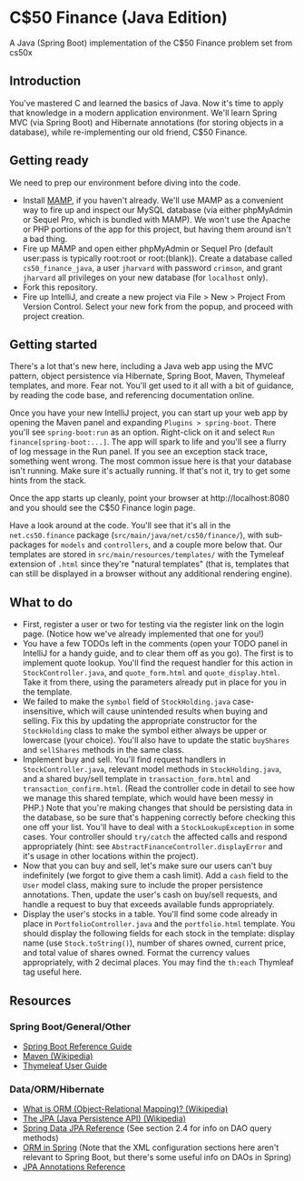 # C$50 Finance (Java Edition)
A Java (Spring Boot) implementation of the C$50 Finance problem set from cs50x


## Introduction
You've mastered C and learned the basics of Java. Now it's time to apply that knowledge in a modern application environment. We'll learn Spring MVC (via Spring Boot) and Hibernate annotations (for storing objects in a database), while re-implementing our old friend, C$50 Finance.

## Getting ready
We need to prep our environment before diving into the code.
* Install [MAMP](https://www.mamp.info), if you haven't already. We'll use MAMP as a convenient way to fire up and inspect our MySQL database (via either phpMyAdmin or Sequel Pro, which is bundled with MAMP). We won't use the Apache or PHP portions of the app for this project, but having them around isn't a bad thing.
* Fire up MAMP and open either phpMyAdmin or Sequel Pro (default user:pass is typically root:root or root:(blank)). Create a database called `cs50_finance_java`, a user `jharvard` with password `crimson`, and grant `jharvard` all privileges on your new database (for `localhost` only).
* Fork this repository.
* Fire up IntelliJ, and create a new project via File > New > Project From Version Control. Select your new fork from the popup, and proceed with project creation.

## Getting started
There's a lot that's new here, including a Java web app using the MVC pattern, object persistence via Hibernate, Spring Boot, Maven, Thymeleaf templates, and more. Fear not. You'll get used to it all with a bit of guidance, by reading the code base, and referencing documentation online.

Once you have your new IntelliJ project, you can start up your web app by opening the Maven panel and expanding `Plugins > spring-boot`. There you'll see `spring-boot:run` as an option. Right-click on it and select `Run finance[spring-boot:...]`. The app will spark to life and you'll see a flurry of log message in the Run panel. If you see an exception stack trace, something went wrong. The most common issue here is that your database isn't running. Make sure it's actually running. If that's not it, try to get some hints from the stack.

Once the app starts up cleanly, point your browser at http://localhost:8080 and you should see the C$50 Finance login page.

Have a look around at the code. You'll see that it's all in the `net.cs50.finance` package (`src/main/java/net/cs50/finance/`), with sub-packages for `models` and `controllers`, and a couple more below that. Our templates are stored in `src/main/resources/templates/` with the Tymeleaf extension of `.html` since they're "natural templates" (that is, templates that can still be displayed in a browser without any additional rendering engine).

## What to do
* First, register a user or two for testing via the register link on the login page. (Notice how we've already implemented that one for you!)
* You have a few TODOs left in the comments (open your TODO panel in IntelliJ for a handy guide, and to clear them off as you go). The first is to implement quote lookup. You'll find the request handler for this action in `StockController.java`, and `quote_form.html` and  `quote_display.html`. Take it from there, using the parameters already put in place for you in the template.
* We failed to make the `symbol` field of `StockHolding.java` case-insensitive, which will cause unintended results when buying and selling. Fix this by updating the appropriate constructor for the `StockHolding` class to make the symbol either always be upper or lowercase (your choice). You'll also have to update the static `buyShares` and `sellShares` methods in the same class.
* Implement buy and sell. You'll find request handlers in `StockController.java`, relevant model methods in `StockHolding.java`, and a shared buy/sell template in `transaction_form.html` and `transaction_confirm.html`. (Read the controller code in detail to see how we manage this shared template, which would have been messy in PHP.) Note that you're making changes that should be persisting data in the database, so be sure that's happening correctly before checking this one off your list. You'll have to deal with a `StockLookupException` in some cases. Your controller should `try/catch` the affected calls and respond appropriately (hint: see `AbstractFinanceController.displayError` and it's usage in other locations within the project).
* Now that you can buy and sell, let's make sure our users can't buy indefinitely (we forgot to give them a cash limit). Add a `cash` field to the `User` model class, making sure to include the proper persistence annotations. Then, update the user's cash on buy/sell requests, and handle a request to buy that exceeds available funds appropriately.
* Display the user's stocks in a table. You'll find some code already in place in `PortfolioController.java` and the `portfolio.html` template. You should display the following fields for each stock in the template: display name (use `Stock.toString()`), number of shares owned, current price, and total value of shares owned. Format the currency values appropriately, with 2 decimal places. You may find the `th:each` Thymleaf tag useful here.

## Resources

### Spring Boot/General/Other
* [Spring Boot Reference Guide](http://docs.spring.io/spring-boot/docs/current/reference/htmlsingle/)
* [Maven (Wikipedia)](http://en.wikipedia.org/wiki/Apache_Maven)
* [Thymeleaf User Guide](http://www.thymeleaf.org/doc/tutorials/2.1/usingthymeleaf.html)

### Data/ORM/Hibernate
* [What is ORM (Object-Relational Mapping)? (Wikipedia)](http://en.wikipedia.org/wiki/Object-relational_mapping)
* [The JPA (Java Persistence API) (Wikipedia)](http://en.wikipedia.org/wiki/Java_Persistence_API#Related_technologies)
* [Spring Data JPA Reference](http://docs.spring.io/spring-data/jpa/docs/1.8.0.RELEASE/reference/html/) (See section 2.4 for info on DAO query methods)
* [ORM in Spring](http://docs.spring.io/spring/docs/current/spring-framework-reference/html/orm.html) (Note that the XML configuration sections here aren't relevant to Spring Boot, but there's some useful info on DAOs in Spring)
* [JPA Annotations Reference](http://www.objectdb.com/api/java/jpa/annotations)
